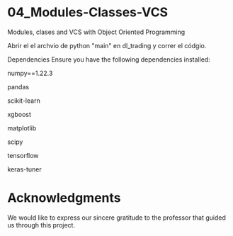 # 04_Modules-Classes-VCS
Modules, clases and VCS with Object Oriented Programming

Abrir el el archvio de python "main" en dl_trading y correr el códgio.

Dependencies
Ensure you have the following dependencies installed:

numpy==1.22.3

pandas

scikit-learn

xgboost

matplotlib

scipy

tensorflow

keras-tuner

# Acknowledgments
We would like to express our sincere gratitude to the professor that guided us through this project.
